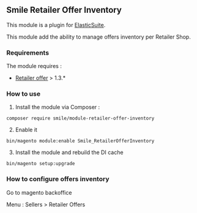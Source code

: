 ## Smile Retailer Offer Inventory 

This module is a plugin for [ElasticSuite](https://github.com/Smile-SA/elasticsuite).

This module add the ability to manage offers inventory per Retailer Shop.

### Requirements

The module requires :

- [Retailer offer](https://github.com/Smile-SA/magento2-module-retailer-offer) > 1.3.*

### How to use

1. Install the module via Composer :

``` composer require smile/module-retailer-offer-inventory ```

2. Enable it

``` bin/magento module:enable Smile_RetailerOfferInventory ```

3. Install the module and rebuild the DI cache

``` bin/magento setup:upgrade ```

### How to configure offers inventory

Go to magento backoffice

Menu : Sellers > Retailer Offers